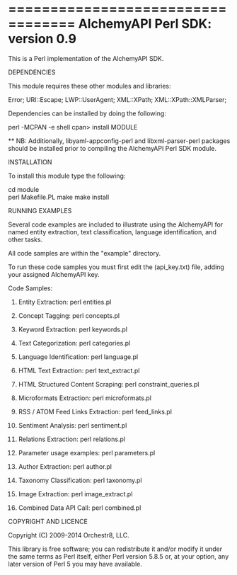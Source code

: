 ==================================
 AlchemyAPI Perl SDK: version 0.9
==================================

This is a Perl implementation of the AlchemyAPI SDK.

DEPENDENCIES

This module requires these other modules and libraries:

   Error;
   URI::Escape;
   LWP::UserAgent;
   XML::XPath;
   XML::XPath::XMLParser;

Dependencies can be installed by doing the following:

   perl -MCPAN -e shell
   cpan> install MODULE

** NB: Additionally, libyaml-appconfig-perl and libxml-parser-perl packages should
       be installed prior to compiling the AlchemyAPI Perl SDK module.

INSTALLATION

To install this module type the following:

   cd module	
   perl Makefile.PL
   make
   make install

RUNNING EXAMPLES

Several code examples are included to illustrate using the AlchemyAPI
for named entity extraction, text classification, language identification,
and other tasks.

All code samples are within the "example" directory.

To run these code samples you must first edit the (api_key.txt) file, 
adding your assigned AlchemyAPI key.

Code Samples:

   1. Entity Extraction: perl entities.pl

   2. Concept Tagging: perl concepts.pl

   3. Keyword Extraction: perl keywords.pl

   4. Text Categorization: perl categories.pl

   5. Language Identification: perl language.pl

   6. HTML Text Extraction: perl text_extract.pl

   7. HTML Structured Content Scraping: perl constraint_queries.pl

   8. Microformats Extraction: perl microformats.pl

   9. RSS / ATOM Feed Links Extraction: perl feed_links.pl

  10. Sentiment Analysis: perl sentiment.pl
  
  11. Relations Extraction: perl relations.pl

  12. Parameter usage examples: perl parameters.pl

  13. Author Extraction: perl author.pl

  14. Taxonomy Classification: perl taxonomy.pl

  15. Image Extraction: perl image_extract.pl

  16. Combined Data API Call: perl combined.pl


COPYRIGHT AND LICENCE

Copyright (C) 2009-2014 Orchestr8, LLC.

This library is free software; you can redistribute it and/or modify
it under the same terms as Perl itself, either Perl version 5.8.5 or,
at your option, any later version of Perl 5 you may have available.


